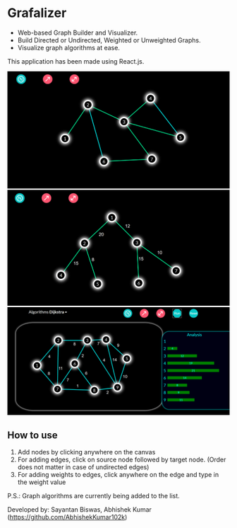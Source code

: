 # Grafalizer

- Web-based Graph Builder and Visualizer. 
- Build Directed or Undirected, Weighted or Unweighted Graphs. 
- Visualize graph algorithms at ease.

This application has been made using React.js.

<img src = "https://github.com/hope-scotch/Grafalizer/blob/master/resources/ss-1.PNG">

<img src = "https://github.com/hope-scotch/Grafalizer/blob/master/resources/ss-2.PNG">

<img src = "https://github.com/hope-scotch/Grafalizer/blob/master/resources/ss-3.PNG">

## **How to use**

1. Add nodes by clicking anywhere on the canvas
2. For adding edges, click on source node followed by target node. (Order does not matter in case of undirected edges)
3. For adding weights to edges, click anywhere on the edge and type in the weight value

P.S.: Graph algorithms are currently being added to the list.

Developed by: Sayantan Biswas, Abhishek Kumar (https://github.com/AbhishekKumar102k)
